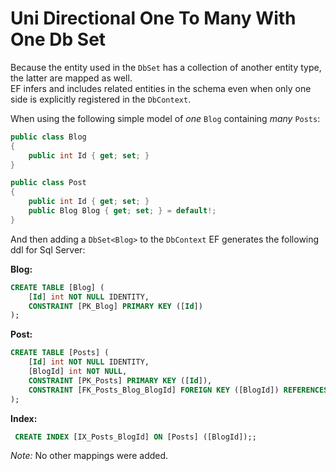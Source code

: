 # Uni Directional One To Many With One Db Set
Because the entity used in the `DbSet` has a collection of another entity type, the latter are mapped as well.  
EF infers and includes related entities in the schema even when only one side is explicitly registered in the `DbContext`.  

When using the following simple model of *one* `Blog` containing *many* `Posts`: 
```csharp
public class Blog
{
    public int Id { get; set; }
}
```
```csharp
public class Post
{
    public int Id { get; set; }
    public Blog Blog { get; set; } = default!;
}
```
And then adding a `DbSet<Blog>` to the `DbContext` EF generates the following ddl for Sql Server:  

**Blog:**
```sql
CREATE TABLE [Blog] (
    [Id] int NOT NULL IDENTITY,
    CONSTRAINT [PK_Blog] PRIMARY KEY ([Id])
);
```
**Post:**
```sql
CREATE TABLE [Posts] (
    [Id] int NOT NULL IDENTITY,
    [BlogId] int NOT NULL,
    CONSTRAINT [PK_Posts] PRIMARY KEY ([Id]),
    CONSTRAINT [FK_Posts_Blog_BlogId] FOREIGN KEY ([BlogId]) REFERENCES [Blog] ([Id]) ON DELETE CASCADE
);
```
**Index:**
```sql
 CREATE INDEX [IX_Posts_BlogId] ON [Posts] ([BlogId]);;
```
*Note:* No other mappings were added.
